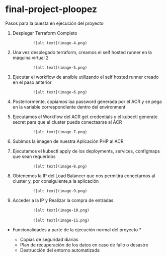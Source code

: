 # final-project-ploopez


Pasos para la puesta en ejecución del proyecto
1. Desplegar Terraform Completo 

                ![alt text](image-4.png)

2. Una vez desplegado terraform, creamos el self hosted runner en la máquina virtual 2

                ![alt text](image-5.png)

3. Ejecutar el workflow de ansible utilizando el self hosted runner creado en el paso anterior 

                ![alt text](image-6.png)

4. Posteriormente, copiamos laa password generada por el ACR y se pega en la variable correspondiente dentro del environment
5. Ejecutamos el Workflow del ACR get credentials y el kubectl generate secret para que el cluster pueda conectaarse al ACR

                ![alt text](image-7.png)

6. Subimos la imagen de nuestra Aplicación PHP al ACR 
7. Ejecutamos el kubectl apply de los deployments, services, configmaps que sean requeridos 

                ![alt text](image-8.png)

8. Obtenemos la IP del Load Balancer que nos permitirá conectarnos al cluster y, por consiguiente,a la aplicación

                ![alt text](image-9.png)

9. Acceder a la IP y Realizar la compra de entradas.

                ![alt text](image-10.png)

                ![alt text](image-11.png)


* Funcionalidades a parte de la ejecución normal del proyecto * 

    - Copias de seguridad diarias 
    - Plan de recuperación de los datos en caso de fallo o desastre
    - Destrucción del entorno automatizada
    

